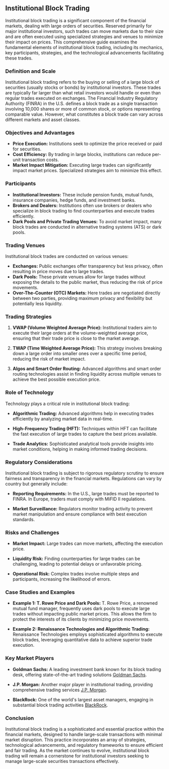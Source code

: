 ## Institutional Block Trading

Institutional block trading is a significant component of the financial markets, dealing with large orders of securities. Reserved primarily for major institutional investors, such trades can move markets due to their size and are often executed using specialized strategies and venues to minimize their impact on prices. This comprehensive guide examines the fundamental elements of institutional block trading, including its mechanics, key participants, strategies, and the technological advancements facilitating these trades.

### Definition and Scale

Institutional block trading refers to the buying or selling of a large block of securities (usually stocks or bonds) by institutional investors. These trades are typically far larger than what retail investors would handle or even than regular trades executed on exchanges. The Financial Industry Regulatory Authority (FINRA) in the U.S. defines a block trade as a single transaction involving 10,000 shares or more of common stock, or options representing comparable value. However, what constitutes a block trade can vary across different markets and asset classes.

### Objectives and Advantages

- **Price Execution:** Institutions seek to optimize the price received or paid for securities.
- **Cost Efficiency:** By trading in large blocks, institutions can reduce per-unit transaction costs.
- **Market Impact Mitigation:** Executing large trades can significantly impact market prices. Specialized strategies aim to minimize this effect.

### Participants

- **Institutional Investors:** These include pension funds, mutual funds, insurance companies, hedge funds, and investment banks.
- **Brokers and Dealers:** Institutions often use brokers or dealers who specialize in block trading to find counterparties and execute trades efficiently.
- **Dark Pools and Private Trading Venues:** To avoid market impact, many block trades are conducted in alternative trading systems (ATS) or dark pools.

### Trading Venues

Institutional block trades are conducted on various venues:
 
- **Exchanges:** Public exchanges offer transparency but less privacy, often resulting in price moves due to large trades.
- **Dark Pools:** These private venues allow for large trades without exposing the details to the public market, thus reducing the risk of price movements.
- **Over-The-Counter (OTC) Markets:** Here trades are negotiated directly between two parties, providing maximum privacy and flexibility but potentially less liquidity.

### Trading Strategies

1. **VWAP (Volume Weighted Average Price):** Institutional traders aim to execute their large orders at the volume-weighted average price, ensuring that their trade price is close to the market average.
  
2. **TWAP (Time Weighted Average Price):** This strategy involves breaking down a large order into smaller ones over a specific time period, reducing the risk of market impact.

3. **Algos and Smart Order Routing:** Advanced algorithms and smart order routing technologies assist in finding liquidity across multiple venues to achieve the best possible execution price.

### Role of Technology

Technology plays a critical role in institutional block trading:

- **Algorithmic Trading:** Advanced algorithms help in executing trades efficiently by analyzing market data in real-time.
  
- **High-Frequency Trading (HFT):** Techniques within HFT can facilitate the fast execution of large trades to capture the best prices available.

- **Trade Analytics:** Sophisticated analytical tools provide insights into market conditions, helping in making informed trading decisions.

### Regulatory Considerations

Institutional block trading is subject to rigorous regulatory scrutiny to ensure fairness and transparency in the financial markets. Regulations can vary by country but generally include:

- **Reporting Requirements:** In the U.S., large trades must be reported to FINRA. In Europe, traders must comply with MiFID II regulations.
  
- **Market Surveillance:** Regulators monitor trading activity to prevent market manipulation and ensure compliance with best execution standards.

### Risks and Challenges

- **Market Impact:** Large trades can move markets, affecting the execution price.
  
- **Liquidity Risk:** Finding counterparties for large trades can be challenging, leading to potential delays or unfavorable pricing.

- **Operational Risk:** Complex trades involve multiple steps and participants, increasing the likelihood of errors.

### Case Studies and Examples

- **Example 1: T. Rowe Price and Dark Pools:** T. Rowe Price, a renowned mutual fund manager, frequently uses dark pools to execute large trades without impacting public market prices. This allows the firm to protect the interests of its clients by minimizing price movements.
  
- **Example 2: Renaissance Technologies and Algorithmic Trading:** Renaissance Technologies employs sophisticated algorithms to execute block trades, leveraging quantitative data to achieve superior trade execution.

### Key Market Players

- **Goldman Sachs:** A leading investment bank known for its block trading desk, offering state-of-the-art trading solutions [Goldman Sachs](https://www.goldmansachs.com).
  
- **J.P. Morgan:** Another major player in institutional trading, providing comprehensive trading services [J.P. Morgan](https://www.jpmorgan.com).

- **BlackRock:** One of the world's largest asset managers, engaging in substantial block trading activities [BlackRock](https://www.blackrock.com).

### Conclusion

Institutional block trading is a sophisticated and essential practice within the financial markets, designed to handle large-scale transactions with minimal market disruption. This practice incorporates an array of strategies, technological advancements, and regulatory frameworks to ensure efficient and fair trading. As the market continues to evolve, institutional block trading will remain a cornerstone for institutional investors seeking to manage large-scale securities transactions effectively.
